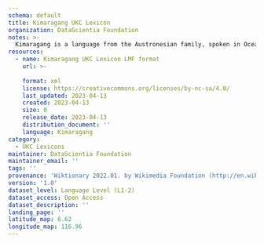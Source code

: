 ```yaml
---
schema: default
title: Kimaragang UKC Lexicon
organization: DataScientia Foundation
notes: >-
  Kimaragang is a language from the Austronesian family, spoken in Oceania. The UKC Lexicon of Kimaragang is represented as a lexico-semantic network. It consists of words, word senses, synsets, as well as sense-level and synset-level relationships.
resources:
  - name: Kimaragang UKC Lexicon LMF format
    url: >-
      
    format: xml
    license: https://creativecommons.org/licenses/by-nc-sa/4.0/
    last_updated: 2023-04-13
    created: 2023-04-13
    size: 0
    release_date: 2023-04-13
    distribution_document: ''
    language: Kimaragang
category:
  - UKC Lexicons
maintainer: DataScientia Foundation
maintainer_email: ''
tags: ''
provenance: 'Wiktionary 2022.01. by Wikimedia Foundation (http://en.wiktionary.org); CogNet 2.1 by Khuyagbaatar Batsuren, National University of Mongolia (http://cognet.ukc.disi.unitn.it); Princeton WordNet 2.1 by Princeton University (https://wordnet.princeton.edu)'
version: '1.0'
dataset_level: Language Level (L1-2)
dataset_access: Open Access
dataset_description: ''
landing_page: ''
latitude_map: 6.62
longitude_map: 116.96
---
```

